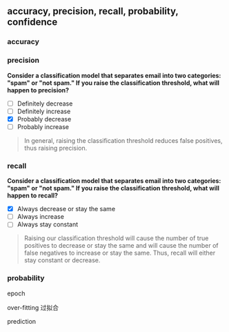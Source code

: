 
## accuracy, precision, recall, probability, confidence
### accuracy
### precision

**Consider a classification model that separates email into two categories: "spam" or "not spam." If you raise the classification threshold, what will happen to precision?**

- [ ] Definitely decrease
- [ ] Definitely increase
- [x] Probably decrease
- [ ] Probably increase

> In general, raising the classification threshold reduces false positives, thus raising precision.

### recall
**Consider a classification model that separates email into two categories: "spam" or "not spam." If you raise the classification threshold, what will happen to recall?**

- [x] Always decrease or stay the same
- [ ] Always increase
- [ ] Always stay constant

> Raising our classification threshold will cause the number of true positives to decrease or stay the same and will cause the number of false negatives to increase or stay the same. Thus, recall will either stay constant or decrease.

### probability



epoch

over-fitting  过拟合

prediction